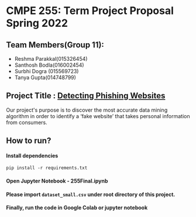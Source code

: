 # CMPE 255: Term Project Proposal Spring 2022 

## Team Members(Group 11):

- Reshma Parakkal(015326454)
- Santhosh Bodla(016002454)
- Surbhi Dogra (015569723)
- Tanya Gupta(014748799)

## Project Title : [Detecting Phishing Websites](https://data.mendeley.com/datasets/72ptz43s9v/1)
 
Our project's purpose is to discover the most accurate data mining algorithm in order to identify a ‘fake website’ that takes personal information 
from consumers.

## How to run?
#### Install dependencies

```
pip install -r requirements.txt
```
#### Open Jupyter Notebook - 255Final.ipynb
#### Please import ```dataset_small.csv``` under root directory of this project.
#### Finally, run the code in Google Colab or jupyter notebook




